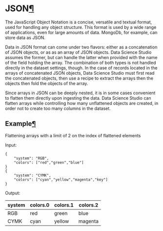 JSON[¶](#json "Permalink to this heading")
==========================================


The JavaScript Object Notation is a concise, versatile and textual format, used for handling any object structure. This format is used by a wide range of applications, even for large amounts of data. MongoDb, for example, can store data as JSON.


Data in JSON format can come under two flavors: either as a concatenation of JSON objects, or as as an array of JSON objects. Data Science Studio assumes the former, but can handle the latter when provided with the name of the field holding the array. The combination of both types is not handled directly in the dataset settings, though. In the case of records located in the arrays of concatenated JSON objects, Data Science Studio must first read the concatenated objects, then use a recipe to extract the arrays then the objects then fold the objects of the array.


Since arrays in JSON can be deeply nested, it is in some cases convenient to flatten them directly upon ingesting the data. Data Science Studio can flatten arrays while controlling how many unflattened objects are created, in order not to create too many columns in the dataset.



Example[¶](#example "Permalink to this heading")
------------------------------------------------


Flattening arrays with a limit of 2 on the index of flattened elements


Input:



```
{
    "system": "RGB",
    "colors": ["red","green","blue"]
}
{
    "system": "CYMK",
    "colors": ["cyan","yellow","magenta","key"]
}

```


Output:




| system | colors.0 | colors.1 | colors.2 |
| --- | --- | --- | --- |
| RGB | red | green | blue |
| CYMK | cyan | yellow | magenta |
